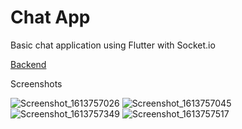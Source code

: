 # Chat App

Basic chat application using Flutter with Socket.io

[Backend](https://github.com/Picorete/chat_app_backend)

Screenshots

![Screenshot_1613757026](https://user-images.githubusercontent.com/37616820/108543693-c6852f00-72bb-11eb-8e21-4f85ed6fb116.png)
![Screenshot_1613757045](https://user-images.githubusercontent.com/37616820/108543715-ce44d380-72bb-11eb-9370-1a449db89e63.png)
![Screenshot_1613757349](https://user-images.githubusercontent.com/37616820/108543717-cedd6a00-72bb-11eb-9838-d757e6acb943.png)
![Screenshot_1613757517](https://user-images.githubusercontent.com/37616820/108543719-cedd6a00-72bb-11eb-89b0-29a607f12e2c.png)


